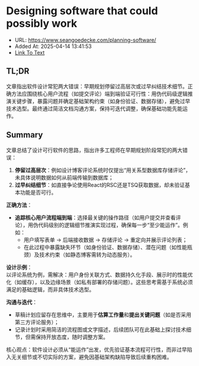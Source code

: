 # Designing software that could possibly work
- URL: https://www.seangoedecke.com/planning-software/
- Added At: 2025-04-14 13:41:53
- [Link To Text](2025-04-14-designing-software-that-could-possibly-work_raw.md)

## TL;DR


文章指出软件设计常犯两大错误：早期规划停留过高层次或过早纠结技术细节。正确方法应围绕核心用户流程（如提交评论）端到端验证可行性：用伪代码级逻辑推演关键步骤，暴露问题并确定基础架构约束（如身份验证、数据存储），避免过早技术选型。最终通过简洁文档沟通方案，保持可迭代调整，确保基础功能先能运作。

## Summary


文章总结了设计可行软件的思路，指出许多工程师在早期规划阶段常犯的两大错误：  
1. **停留过高层次**：例如设计博客评论系统时仅提出“用关系型数据库存储评论”，未具体说明数据如何从前端传输到数据库；  
2. **过早纠结细节**：如直接争论使用React的RSC还是TSQ获取数据，却未验证基本功能是否可行。  

**正确方法**：  
- **追踪核心用户流程端到端**：选择最关键的操作路径（如用户提交并查看评论），用伪代码级别的逻辑细节推演实现过程，确保每一步“至少能运作”。例如：  
  - 用户填写表单 → 后端接收数据 → 存储评论 → 重定向并展示评论列表；  
  - 在此过程中暴露缺失环节（如身份验证、数据存储）、潜在问题（如性能瓶颈）及技术约束（如静态博客需转为动态服务）。  

**设计示例**：  
以评论系统为例，需解决：用户身份关联方式、数据持久化手段、展示时的性能优化（如缓存），以及边缘场景（如私有部署的存储问题）。这些思考需基于系统必须满足的基础逻辑，而非具体技术选型。  

**沟通与迭代**：  
- 草稿计划应留存在思维中，主要用于**估算工作量**和**提出关键问题**（如是否采用第三方评论服务）；  
- 记录计划时采用简洁的流程图或文字描述，后续团队可在此基础上探讨技术细节，但需保持开放态度，随时调整方案。  

核心观点：软件设计必须从“能运作”出发，优先验证基本流程可行性，而非过早陷入无关细节或不切实际的方案，避免因基础架构缺陷导致后续重构困难。
